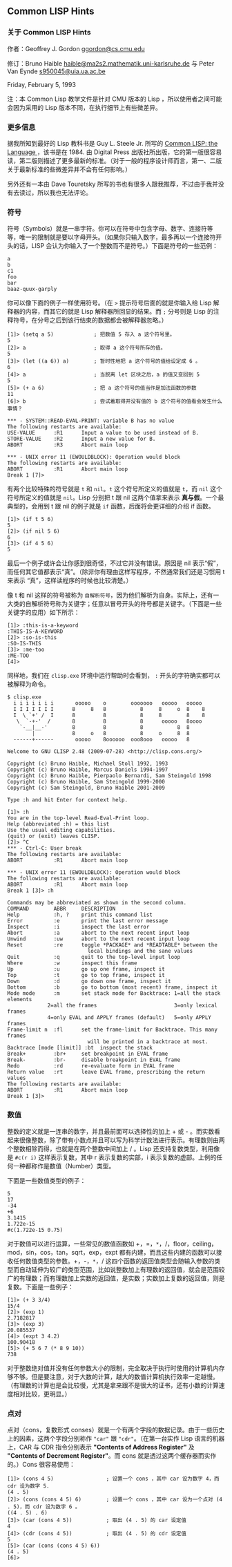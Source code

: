 ## Common LISP Hints

### 关于 Common LISP Hints
作者：Geoffrey J. Gordon <ggordon@cs.cmu.edu>

修订：Bruno Haible <haible@ma2s2.mathematik.uni-karlsruhe.de> 与 Peter Van Eynde <s950045@uia.ua.ac.be>

Friday, February 5, 1993

注：本 Common Lisp 教学文件是针对 CMU 版本的 Lisp ，所以使用者之间可能会因为采用的 Lisp 版本不同，在执行细节上有些微差异。

### 更多信息
据我所知到最好的 Lisp 教科书是 Guy L. Steele Jr. 所写的 [Common LISP: the Language ](http://www.amazon.com/Common-LISP-Language-Second-Edition/dp/1555580416/ref=sr_1_3?s=books&ie=UTF8&qid=1338551935&sr=1-3)，该书是在 1984. 由 Digital Press 出版社所出版，它的第一版很容易读，第二版则描述了更多最新的标准。（对于一般的程序设计师而言，第一、二版关于最新标准的些微差异并不会有任何影响。）

另外还有一本由 Dave Touretsky 所写的书也有很多人跟我推荐，不过由于我并没有去读过，所以我也无法评论。

### 符号
符号（Symbols）就是一串字符。你可以在符号中包含字母、数字、连接符等等，唯一的限制就是要以字母开头。（如果你只输入数字，最多再以一个连接符开头的话，LISP 会认为你输入了一个整数而不是符号。）下面是符号的一些范例：

    a
    b
    c1
    foo
    bar
    baaz-quux-garply

你可以像下面的例子一样使用符号。（在 `>` 提示符号后面的就是你输入给 Lisp 解释器的内容，而其它的就是 Lisp 解释器所回显的结果。而 `;` 分号则是 Lisp 的注释符号，在分号之后到该行结束的数据都会被解释器忽略。）

    [1]> (setq a 5)             ; 把数值 5 存入 a 这个符号里。
    5
    [2]> a                      ; 取得 a 这个符号所存的值。
    5
    [3]> (let ((a 6)) a)        ; 暂时性地把 a 这个符号的值给设定成 6 。
    6
    [4]> a                      ; 当脱离 let 区块之后，a 的值又变回到 5
    5
    [5]> (+ a 6)                ; 把 a 这个符号的值当作是加法函数的参数
    11
    [6]> b                      ; 尝试着取得并没有值的 b 这个符号的值看会发生什么事情？

    *** - SYSTEM::READ-EVAL-PRINT: variable B has no value
    The following restarts are available:
    USE-VALUE      :R1      Input a value to be used instead of B.
    STORE-VALUE    :R2      Input a new value for B.
    ABORT          :R3      Abort main loop

    *** - UNIX error 11 (EWOULDBLOCK): Operation would block
    The following restarts are available:
    ABORT          :R1      Abort main loop
    Break 1 [7]>

有两个比较特殊的符号就是 `t` 和 `nil`。`t` 这个符号所定义的值就是 `t`，而 `nil` 这个符号所定义的值就是 `nil`。Lisp 分别把 t 跟 nil 这两个值拿来表示 **真与假**。一个最典型的，会用到 t 跟 nil 的例子就是 `if` 函数，后面将会更详细的介绍 if 函数。

    [1]> (if t 5 6)
    5
    [2]> (if nil 5 6)
    6
    [3]> (if 4 5 6)
    5

最后一个例子或许会让你感到很奇怪，不过它并没有错误。原因是 nil 表示“假”，而任何其它值都表示“真”。（除非你有理由这样写程序，不然通常我们还是习惯用 t 来表示 “真”，这样读程序的时候也比较清楚。）

像 t 和 nil 这样的符号被称为 `自解析符号`，因为他们解析为自身。实际上，还有一大类的自解析符号称为关键字；任意以冒号开头的符号都是关键字。（下面是一些关键字的应用）如下所示：

    [1]> :this-is-a-keyword
    :THIS-IS-A-KEYWORD
    [2]> :so-is-this
    :SO-IS-THIS
    [3]> :me-too
    :ME-TOO
    [4]>

同样地，我们在 `clisp.exe` 环境中运行帮助时会看到， `:` 开头的字符确实都可以被解释为命令。

    $ clisp.exe
      i i i i i i i       ooooo    o        ooooooo   ooooo   ooooo
      I I I I I I I      8     8   8           8     8     o  8    8
      I  \ `+' /  I      8         8           8     8        8    8
       \  `-+-'  /       8         8           8      ooooo   8oooo
        `-__|__-'        8         8           8           8  8
            |            8     o   8           8     o     8  8
      ------+------       ooooo    8oooooo  ooo8ooo   ooooo   8

    Welcome to GNU CLISP 2.48 (2009-07-28) <http://clisp.cons.org/>

    Copyright (c) Bruno Haible, Michael Stoll 1992, 1993
    Copyright (c) Bruno Haible, Marcus Daniels 1994-1997
    Copyright (c) Bruno Haible, Pierpaolo Bernardi, Sam Steingold 1998
    Copyright (c) Bruno Haible, Sam Steingold 1999-2000
    Copyright (c) Sam Steingold, Bruno Haible 2001-2009

    Type :h and hit Enter for context help.

    [1]> :h
    You are in the top-level Read-Eval-Print loop.
    Help (abbreviated :h) = this list
    Use the usual editing capabilities.
    (quit) or (exit) leaves CLISP.
    [2]> ^C
    *** - Ctrl-C: User break
    The following restarts are available:
    ABORT          :R1      Abort main loop

    *** - UNIX error 11 (EWOULDBLOCK): Operation would block
    The following restarts are available:
    ABORT          :R1      Abort main loop
    Break 1 [3]> :h

    Commands may be abbreviated as shown in the second column.
    COMMAND        ABBR     DESCRIPTION
    Help           :h, ?    print this command list
    Error          :e       print the last error message
    Inspect        :i       inspect the last error
    Abort          :a       abort to the next recent input loop
    Unwind         :uw      abort to the next recent input loop
    Reset          :re      toggle *PACKAGE* and *READTABLE* between the
                              local bindings and the sane values
    Quit           :q       quit to the top-level input loop
    Where          :w       inspect this frame
    Up             :u       go up one frame, inspect it
    Top            :t       go to top frame, inspect it
    Down           :d       go down one frame, inspect it
    Bottom         :b       go to bottom (most recent) frame, inspect it
    Mode mode      :m       set stack mode for Backtrace: 1=all the stack elements
                 2=all the frames                         3=only lexical frames
                 4=only EVAL and APPLY frames (default)   5=only APPLY frames
    Frame-limit n  :fl      set the frame-limit for Backtrace. This many frames
                              will be printed in a backtrace at most.
    Backtrace [mode [limit]] :bt  inspect the stack
    Break+         :br+     set breakpoint in EVAL frame
    Break-         :br-     disable breakpoint in EVAL frame
    Redo           :rd      re-evaluate form in EVAL frame
    Return value   :rt      leave EVAL frame, prescribing the return values
    The following restarts are available:
    ABORT          :R1      Abort main loop
    Break 1 [3]>

### 数值
整数的定义就是一连串的数字，并且最前面可以选择性的加上 + 或 - 。而实数看起来很像整数，除了带有小数点并且可以写为科学计数法进行表示。有理数则由两个整数相除而得，也就是在两个整数中间加上 / 。Lisp 还支持复数类型，利用像是 `#c(r i)` 这样表示复数，其中 r 表示复数的实部，i 表示复数的虚部。上例的任何一种都称作是数值（Number）类型。

下面是一些数值类型的例子：

    5
    17
    -34
    +6
    3.1415
    1.722e-15
    #c(1.722e-15 0.75)

对于数值可以进行运算，一些常见的数值函数如 +，=，`*`，/，floor，ceiling，mod，sin，cos，tan，sqrt，exp，expt 都有内建，而且这些内建的函数可以接收任何数值类型的参数。+，-，`*`，/ 这四个函数的返回值类型会随输入参数的类型而自动延伸为较广的类型范围，比如说整数加上有理数的返回值，就会是范围较广的有理数；而有理数加上实数的返回值，是实数；实数加上复数的返回值，则是复数。下面是一些例子：

    [1]> (+ 3 3/4)
    15/4
    [2]> (exp 1)
    2.7182817
    [3]> (exp 3)
    20.085537
    [4]> (expt 3 4.2)
    100.90418
    [5]> (+ 5 6 7 (* 8 9 10))
    738

对于整数绝对值并没有任何参数大小的限制，完全取决于执行时使用的计算机内存够不够。但是要注意，对于大数的计算，越大的数值计算机执行效率一定越慢。（有理数的计算也是会比较慢，尤其是拿来跟不是很大的证书，还有小数的计算速度相对比较，更明显。）

### 点对
点对（cons，复数形式 conses）就是一个有两个字段的数据记录。由于一些历史上的因素，这两个字段分别称作 `"car"` 跟 `"cdr"`。（在第一台实作 Lisp 语言的机器上，CAR 与 CDR 指令分别表示 **"Contents of Address Register"** 及 **"Contents of Decrement Register"**。而 cons 就是透过这两个缓存器而实作的。）Cons 很容易使用：

    [1]> (cons 4 5)                 ; 设置一个 cons ，其中 car 设为数字 4，而 cdr 设为数字 5.
    (4 . 5)
    [2]> (cons (cons 4 5) 6)        ; 设置一个 cons ，其中 car 设为一个点对 (4 . 5)，而 cdr 设为数字 6 。
    ((4 . 5) . 6)
    [3]> (car (cons 4 5))           ; 取出 (4 . 5) 的 car 设定值
    4
    [4]> (cdr (cons 4 5))           ; 取出 (4 . 5) 的 cdr 设定值
    5
    [5]> (car (cons (cons 4 5) 6))
    (4 . 5)
    [6]>


